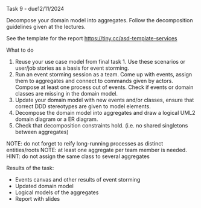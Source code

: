 Task 9 - due12/11/2024

Decompose your domain model into aggregates. Follow the decomposition guidelines given at the lectures.

See the template for the report
https://tiny.cc/asd-template-services 

What to do
1. Reuse your use case model from final task 1. Use these scenarios or user/job stories as a basis for event storming.
2. Run an event storming session as a team. Come up with events, assign them to aggregates and connect to commands given by actors. Compose at least one process out of events. Check if events or domain classes are missing in the domain model.
3. Update your domain model with new events and/or classes, ensure that correct DDD stereotypes are given to model elements. 
4. Decompose the domain model into aggregates and draw a logical UML2 domain diagram or a ER diagram.
5. Check that decomposition constraints hold. (i.e. no shared singletons between aggregates)

NOTE: do not forget to reify long-running processes as distinct entities/roots
NOTE: at least one aggregate per team member is needed.
HINT: do not assign the same class to several aggregates

Results of the task:
- Events canvas and other results of event storming
- Updated domain model
- Logical models of the aggregates
- Report with slides

